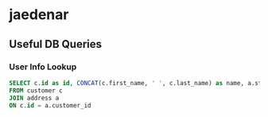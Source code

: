 # jaedenar



## Useful DB Queries

### User Info Lookup
```sql
SELECT c.id as id, CONCAT(c.first_name, ' ', c.last_name) as name, a.street as street, a.city as city, a.state as state, a.zip as zip, a.country as country
FROM customer c
JOIN address a
ON c.id = a.customer_id
```